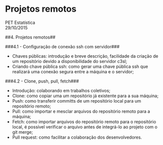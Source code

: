 # Projetos remotos
PET Estatística  
29/10/2015  

##4. Projetos remotos##

###4.1 - Configuração de conexão ssh com servidor###
* Chaves públicas: introdução e breve descrição, facilidade da criação de um repositório devido a disponibilidade do servidor c3sl;
* Criando chave pública ssh: como gerar uma chave pública ssh que realizará uma conexão segura entre a máquina e o servidor;

###4.2 - Clone, push, pull, fetch###
* Introdução: colaborando em trabalhos coletivos;
* Clone: como copiar uma um repositório já existente para a sua máquina;
* Push: como transferir committs de um repositório local para um repositório remoto;
* Pull: como importar e mesclar arquivos do repositório remoto para a máquina;
* Fetch: como importar arquivos do repositório remoto para o repositório local, é possível verificar o arquivo antes de integrá-lo ao projeto com o git merge;
* Pull request: como facilitar a colaboração dos desenvolvedores.

